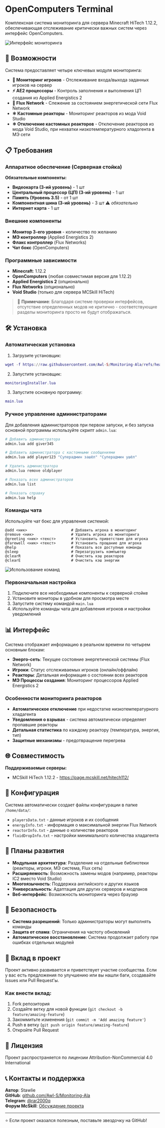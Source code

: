 # OpenComputers Terminal

Комплексная система мониторинга для сервера Minecraft HiTech 1.12.2, обеспечивающая отслеживание критически важных систем через интерфейс OpenComputers.

![Интерфейс мониторинга](https://raw.githubusercontent.com/Awl-S/Monitoring-Ala/refs/heads/main/data/menu.png)

## 🚀 Возможности

Система предоставляет четыре ключевых модуля мониторинга:

- **👥 Мониторинг игроков** - Отслеживание входа/выхода заданных игроков на сервер
- **⚡ AE2 процессоры** - Контроль заполнения и выполнения ЦП создания из Applied Energistics 2
- **🔌 Flux Network** - Слежение за состоянием энергетической сети Flux Network
- **⚛️ Кастомные реакторы** - Мониторинг реакторов из мода Void Studio
- **⚛️ Отключение кастомных реакторов** - Отключение реакторов из мода Void Studio, при нехватки низкотемпературного хладогента в МЭ сети

## 📋 Требования

### Аппаратное обеспечение (Серверная стойка)

**Обязательные компоненты:**
- **Видеокарта (3-ий уровень)** - 1 шт
- **Центральный процессор (ЦП) (3-ий уровень)** - 1 шт  
- **Память (Уровень 3.5)** - от 1 шт
- **Компонентная шина (3-ий уровень)** - 3 шт ⚠️ *обязательно*
- **Интернет карта** - 1 шт

### Внешние компоненты

- **Монитор 3-его уровня** - количество по желанию
- **МЭ контроллер** (Applied Energistics 2)
- **Флакс контроллер** (Flux Networks)  
- **Чат бокс** (OpenComputers)

### Программные зависимости

- **Minecraft**: 1.12.2
- **OpenComputers** (любая совместимая версия для 1.12.2)
- **Applied Energistics 2** (опционально)
- **Flux Networks** (опционально)
- **Void Studio** (только для сервера MCSkill HiTech)

> 📝 **Примечание**: Благодаря системе проверки интерфейсов, отсутствие определенных модов не критично - соответствующие разделы мониторинга просто не будут отображаться.

## 🛠️ Установка

### Автоматическая установка

1. Загрузите установщик:
```lua
wget -f https://raw.githubusercontent.com/Awl-S/Monitoring-Ala/refs/heads/main/monitoringInstaller.lua monitoringInstaller.lua
```

2. Запустите установщик:
```lua
monitoringInstaller.lua
```

3. Запустите основную программу:
```lua
main.lua
```

### Ручное управление администраторами

Для добавления администраторов при первом запуски, и без запуска основной программы используйте скрипт `admin.lua`:

```bash
# Добавить администратора
admin.lua add giver345

# Добавить администратора с кастомными сообщениями
admin.lua add player123 "Суперадмин зашёл" "Суперадмин ушёл"

# Удалить администратора
admin.lua remove oldplayer

# Показать всех администраторов
admin.lua list

# Показать справку
admin.lua help
```

### Команды чата

Используйте чат бокс для управления системой:

```
@add <ник>                    # Добавить игрока в мониторинг
@remove <ник>                 # Удалить игрока из мониторинга  
@greeting <ник> <текст>       # Установить приветствие для игрока
@farewell <ник> <текст>       # Установить прощание для игрока
@help                         # Показать все доступные команды
@sleep                        # Перезагрузить компьютер
@clearR                       # Очистить кэш реакторов
@clearE                       # Очистить кэш энергии
```

![Использование команд](https://raw.githubusercontent.com/Awl-S/Monitoring-Ala/refs/heads/main/data/chatbox.png)

### Первоначальная настройка

1. Подключите все необходимые компоненты к серверной стойке
2. Установите мониторы в удобном для просмотра месте
3. Запустите систему командой `main.lua`
4. Используйте команды чата для добавления игроков и настройки уведомлений

## 📊 Интерфейс

Система отображает информацию в реальном времени по четырем основным блокам:

- **Энерго-сеть**: Текущее состояние энергетической системы (Flux Network)
- **Игроки**: Статус отслеживаемых игроков (онлайн/оффлайн)
- **Реакторы**: Детальная информация о состоянии всех реакторов
- **МЭ Процессы создания**: Мониторинг процессоров Applied Energistics 2

### Особенности мониторинга реакторов

- **Автоматическое отключение** при недостатке низкотемпературного хладагента
- **Уведомления о взрывах** - система автоматически определяет пропавшие реакторы
- **Детальная статистика** по каждому реактору (температура, энергия, тип)
- **Защитные механизмы** - предотвращение перегрева

## 🌐 Совместимость

**Поддерживаемые серверы:**
- MCSkill HiTech 1.12.2 - https://page.mcskill.net/hitech112/

## 🔧 Конфигурация

Система автоматически создает файлы конфигурации в папке `/home/data/`:
- `playersData.txt` - данные игроков и их сообщения
- `energyInfo.txt` - информация о максимальной энергии Flux Network
- `reactorInfo.txt` - данные о количестве реакторов
- `fluidDropInfo.txt` - настройки минимального количества хладагента

## 🔮 Планы развития

- **Модульная архитектура**: Разделение на отдельные библиотеки (реакторы, игроки, МЭ система, Flux сеть)
- **Расширяемость**: Возможность замены модов (например, реакторы IC2 вместо Void Studio)
- **Многоязычность**: Поддержка английского и других языков
- **Универсальность**: Адаптация для других серверов и модпаков
- **Веб-интерфейс**: Возможность мониторинга через браузер

## 🚨 Безопасность

- **Система разрешений**: Только администраторы могут выполнять команды
- **Защита от спама**: Ограничения на частоту обновлений
- **Автоматическое восстановление**: Система продолжает работу при ошибках отдельных модулей

## 🤝 Вклад в проект

Проект активно развивается и приветствует участие сообщества. Если у вас есть предложения по улучшению или вы нашли баги, создавайте Issues или Pull Request'ы.

### Как внести вклад:

1. Fork репозитория
2. Создайте ветку для новой функции (`git checkout -b feature/amazing-feature`)
3. Закоммитьте изменения (`git commit -m 'Add amazing feature'`)
4. Push в ветку (`git push origin feature/amazing-feature`)
5. Откройте Pull Request

## 📝 Лицензия

Проект распространяется по лицензии Attribution-NonCommercial 4.0 International

## 📞 Контакты и поддержка

**Автор**: Stawlie  
**GitHub**: [github.com/Awl-S/Monitoring-Ala](https://github.com/Awl-S/Monitoring-Ala)  
**Telegram**: [@rar2000q](https://t.me/rar2000q)  
**Форум McSkill**: [Обсуждение проекта](https://mcskill.net/mcforum/index.php?/topic/150000-hitech-1122-opencomputers-автономная-система-мониторинга-доп-видео/)

---

⭐ Если проект оказался полезным, поставьте звездочку на GitHub!